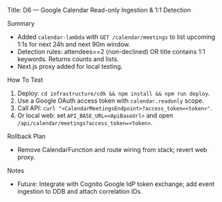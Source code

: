 Title: D6 — Google Calendar Read-only Ingestion & 1:1 Detection

Summary
- Added `calendar-lambda` with `GET /calendar/meetings` to list upcoming 1:1s for next 24h and next 90m window.
- Detection rules: attendees==2 (non-declined) OR title contains 1:1 keywords. Returns counts and lists.
- Next.js proxy added for local testing.

How To Test
1) Deploy: `cd infrastructure/cdk && npm install && npm run deploy`.
2) Use a Google OAuth access token with `calendar.readonly` scope.
3) Call API: `curl "<CalendarMeetingsEndpoint>?access_token=<token>"`.
4) Or local web: set `API_BASE_URL=<ApiBaseUrl>` and open `/api/calendar/meetings?access_token=<token>`.

Rollback Plan
- Remove CalendarFunction and route wiring from stack; revert web proxy.

Notes
- Future: Integrate with Cognito Google IdP token exchange; add event ingestion to DDB and attach correlation IDs.


